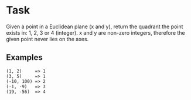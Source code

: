 # Task
Given a point in a Euclidean plane (x and y), 
return the quadrant the point exists in: 1, 2, 3 or 4 (integer). 
x and y are non-zero integers, 
therefore the given point never lies on the axes.

## Examples 
```
(1, 2)     => 1
(3, 5)     => 1
(-10, 100) => 2
(-1, -9)   => 3
(19, -56)  => 4
```
